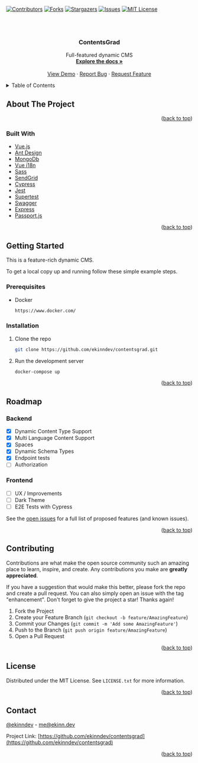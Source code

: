 <div id="top"></div>

[![Contributors][contributors-shield]][contributors-url]
[![Forks][forks-shield]][forks-url]
[![Stargazers][stars-shield]][stars-url]
[![Issues][issues-shield]][issues-url]
[![MIT License][license-shield]][license-url]

<!-- PROJECT LOGO -->
<br />
<div align="center">
  <a href="https://github.com/ekinndev/contentsgrad">

  </a>

<br/>
<h3 align="center">ContentsGrad</h3>
  <p align="center">
    Full-featured dynamic CMS
    <br />
    <a href="https://github.com/ekinndev/contentsgrad"><strong>Explore the docs »</strong></a>
    <br />
    <br />
    <a href="https://bestizmirege.org/">View Demo</a>
    ·
    <a href="https://github.com/ekinndev/contentsgrad/issues">Report Bug</a>
    ·
    <a href="https://github.com/ekinndev/contentsgrad/issues">Request Feature</a>
  </p>
</div>

<!-- TABLE OF CONTENTS -->
<details>
  <summary>Table of Contents</summary>
  <ol>
    <li>
      <a href="#about-the-project">About The Project</a>
      <ul>
        <li><a href="#built-with">Built With</a></li>
      </ul>
    </li>
    <li>
      <a href="#getting-started">Getting Started</a>
      <ul>
        <li><a href="#installation">Installation</a></li>
      </ul>
    </li>
    <li><a href="#roadmap">Roadmap</a></li>
    <li><a href="#contributing">Contributing</a></li>
    <li><a href="#license">License</a></li>
    <li><a href="#contact">Contact</a></li>
  </ol>
</details>

<!-- ABOUT THE PROJECT -->

## About The Project

<!-- [![Product Name Screen Shot][product-screenshot]]() -->

<p align="right">(<a href="#top">back to top</a>)</p>

### Built With

-   [Vue.js](https://nextjs.org/)
-   [Ant Design](https://www.antdv.com/)
-   [MongoDb](https://www.mongodb.com/)
-   [Vue i18n](https://kazupon.github.io/vue-i18n/)
-   [Sass](https://sass-lang.com/)
-   [SendGrid](https://sendgrid.com/)
-   [Cypress](https://www.cypress.io/)
-   [Jest](https://jestjs.io/)
-   [Supertest](https://www.npmjs.com/package/supertest)
-   [Swagger](https://swagger.io/)
-   [Express](https://expressjs.com/)
-   [Passport.js](https://www.passportjs.org/)

<p align="right">(<a href="#top">back to top</a>)</p>

<!-- GETTING STARTED -->

## Getting Started

This is a feature-rich dynamic CMS.

To get a local copy up and running follow these simple example steps.

### Prerequisites

-   Docker
    ```sh
    https://www.docker.com/
    ```

### Installation

1. Clone the repo

    ```sh
    git clone https://github.com/ekinndev/contentsgrad.git
    ```

2. Run the development server
    ```sh
    docker-compose up
    ```

<p align="right">(<a href="#top">back to top</a>)</p>

<!-- ROADMAP -->

## Roadmap

### Backend

-   [x] Dynamic Content Type Support
-   [x] Multi Language Content Support
-   [x] Spaces
-   [x] Dynamic Schema Types
-   [x] Endpoint tests
-   [ ] Authorization

### Frontend

-   [ ] UX / Improvements
-   [ ] Dark Theme
-   [ ] E2E Tests with Cypress

See the [open issues](https://github.com/ekinndev/contentsgrad/issues) for a full list of proposed features (and known issues).

<p align="right">(<a href="#top">back to top</a>)</p>

<!-- CONTRIBUTING -->

## Contributing

Contributions are what make the open source community such an amazing place to learn, inspire, and create. Any contributions you make are **greatly appreciated**.

If you have a suggestion that would make this better, please fork the repo and create a pull request. You can also simply open an issue with the tag "enhancement".
Don't forget to give the project a star! Thanks again!

1. Fork the Project
2. Create your Feature Branch (`git checkout -b feature/AmazingFeature`)
3. Commit your Changes (`git commit -m 'Add some AmazingFeature'`)
4. Push to the Branch (`git push origin feature/AmazingFeature`)
5. Open a Pull Request

<p align="right">(<a href="#top">back to top</a>)</p>

<!-- LICENSE -->

## License

Distributed under the MIT License. See `LICENSE.txt` for more information.

<p align="right">(<a href="#top">back to top</a>)</p>

<!-- CONTACT -->

## Contact

[@ekinndev](https://twitter.com/ekinndev) - me@ekinn.dev

Project Link: [https://github.com/ekinndev/contentsgrad](https://github.com/ekinndev/contentsgrad)

<p align="right">(<a href="#top">back to top</a>)</p>

<!-- MARKDOWN LINKS & IMAGES -->
<!-- https://www.markdownguide.org/basic-syntax/#reference-style-links -->

[contributors-shield]: https://img.shields.io/github/contributors/ekinndev/contentsgrad.svg?style=for-the-badge
[contributors-url]: https://github.com/ekinndev/contentsgrad/graphs/contributors
[forks-shield]: https://img.shields.io/github/forks/ekinndev/contentsgrad.svg?style=for-the-badge
[forks-url]: https://github.com/ekinndev/contentsgrad/network/members
[stars-shield]: https://img.shields.io/github/stars/ekinndev/contentsgrad.svg?style=for-the-badge
[stars-url]: https://github.com/ekinndev/contentsgrad/stargazers
[issues-shield]: https://img.shields.io/github/issues/ekinndev/contentsgrad.svg?style=for-the-badge
[issues-url]: https://github.com/ekinndev/contentsgrad/issues
[license-shield]: https://img.shields.io/github/license/ekinndev/contentsgrad.svg?style=for-the-badge
[license-url]: https://github.com/ekinndev/contentsgrad/blob/main/LICENSE
[linkedin-shield]: https://img.shields.io/badge/-LinkedIn-black.svg?style=for-the-badge&logo=linkedin&colorB=555
[linkedin-url]: https://linkedin.com/in/ekinndev
[product-screenshot]: https://user-images.githubusercontent.com/53966235/144130174-3d1d7be8-2891-420a-b185-e6d583f6c164.png
